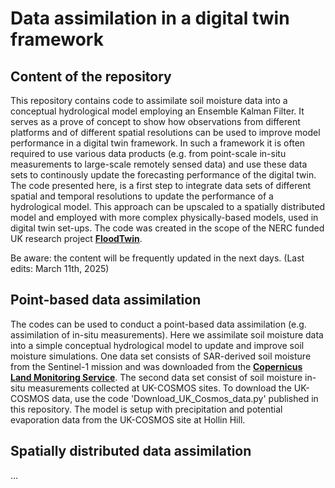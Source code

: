 # Data assimilation in a digital twin framework
## Content of the repository
This repository contains code to assimilate soil moisture data into a conceptual hydrological model employing an Ensemble Kalman Filter.
It serves as a prove of concept to show how observations from different platforms and of different spatial resolutions can be used to improve model performance in a digital twin framework. In such a framework it is often required to use various data products (e.g. from point-scale in-situ measurements to large-scale remotely sensed data) and use these data sets to continously update the forecasting performance of the digital twin. The code presented here, is a first step to integrate data sets of different spatial and temporal resolutions to update the performance of a hydrological model. This approach can be upscaled to a spatially distributed model and employed with more complex physically-based models, used in digital twin set-ups. The code was created in the scope of the NERC funded UK research project [**FloodTwin**](https://www.hull.ac.uk/work-with-us/more/media-centre/news/2024/innovative-digital-twin-project-will-transform-flooding-forecasting-and-decision-making).


Be aware: the content will be frequently updated in the next days. (Last edits: March 11th, 2025)

## Point-based data assimilation
The codes can be used to conduct a point-based data assimilation (e.g. assimilation of in-situ measurements). Here we assimilate soil moisture data into a simple conceptual hydrological model to update and improve soil moisture simulations. One data set consists of SAR-derived soil moisture from the Sentinel-1 mission and was downloaded from the [**Copernicus Land Monitoring Service**](https://land.copernicus.eu/en/products/soil-moisture/daily-surface-soil-moisture-v1.0). The second data set consist of soil moisture in-situ measurements collected at UK-COSMOS sites. To download the UK-COSMOS data, use the code 'Download_UK_Cosmos_data.py' published in this repository.
The model is setup with precipitation and potential evaporation data from the UK-COSMOS site at Hollin Hill. 


## Spatially distributed data assimilation
...

